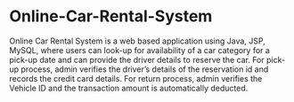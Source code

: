 # Online-Car-Rental-System
Online Car Rental System is a web based application using Java, JSP, MySQL, where users can look-up for availability of a car category for a pick-up date and can provide the driver details to reserve the car. For pick-up process, admin verifies the driver’s details of the reservation id and records the credit card details. For return process, admin verifies the Vehicle ID and the transaction amount is automatically deducted.
